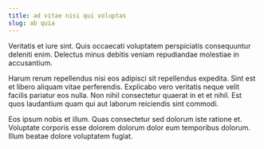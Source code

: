 ```yaml
---
title: ad vitae nisi qui voluptas
slug: ab quia
---
```


Veritatis et iure sint. Quis occaecati voluptatem perspiciatis consequuntur deleniti enim. Delectus minus debitis veniam repudiandae molestiae in accusantium.

Harum rerum repellendus nisi eos adipisci sit repellendus expedita. Sint est et libero aliquam vitae perferendis. Explicabo vero veritatis neque velit facilis pariatur eos nulla. Non nihil consectetur quaerat in et et nihil. Est quos laudantium quam qui aut laborum reiciendis sint commodi.

Eos ipsum nobis et illum. Quas consectetur sed dolorum iste ratione et. Voluptate corporis esse dolorem dolorum dolor eum temporibus dolorum. Illum beatae dolore voluptatem fugiat.
